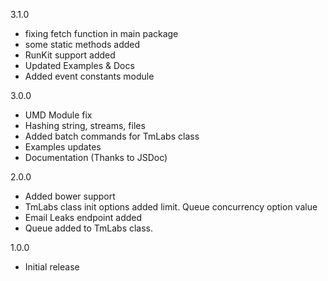 3.1.0
* fixing fetch function in main package
* some static methods added
* RunKit support added
* Updated Examples & Docs
* Added event constants module

3.0.0
* UMD Module fix
* Hashing string, streams, files
* Added batch commands for TmLabs class
* Examples updates
* Documentation (Thanks to JSDoc)

2.0.0
* Added bower support
* TmLabs class init options added limit. Queue concurrency option value
* Email Leaks endpoint added
* Queue added to TmLabs class.

1.0.0
* Initial release
